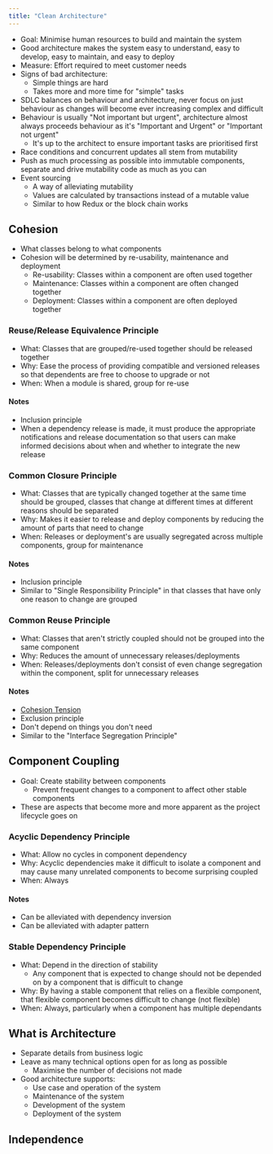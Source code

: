 ```yaml
---
title: "Clean Architecture"
---
```


- Goal: Minimise human resources to build and maintain the system
- Good architecture makes the system easy to understand, easy to develop, easy to maintain, and easy to deploy
- Measure: Effort required to meet customer needs
- Signs of bad architecture:
  - Simple things are hard
  - Takes more and more time for "simple" tasks
- SDLC balances on behaviour and architecture, never focus on just behaviour as changes will become ever increasing complex and difficult
- Behaviour is usually "Not important but urgent", architecture almost always proceeds behaviour as it's "Important and Urgent" or "Important not urgent"
  - It's up to the architect to ensure important tasks are prioritised first
- Race conditions and concurrent updates all stem from mutability
- Push as much processing as possible into immutable components, separate and drive mutability code as much as you can
- Event sourcing
  - A way of alleviating mutability
  - Values are calculated by transactions instead of a mutable value
  - Similar to how Redux or the block chain works

## Cohesion

- What classes belong to what components
- Cohesion will be determined by re-usability, maintenance and deployment
  - Re-usability: Classes within a component are often used together
  - Maintenance: Classes within a component are often changed together
  - Deployment: Classes within a component are often deployed together

### Reuse/Release Equivalence Principle

- What: Classes that are grouped/re-used together should be released together
- Why: Ease the process of providing compatible and versioned releases so that dependents are free to choose to upgrade or not
- When: When a module is shared, group for re-use

#### Notes

- Inclusion principle
- When a dependency release is made, it must produce the appropriate notifications and release documentation so that users can make informed decisions about when and whether to integrate the new release

### Common Closure Principle

- What: Classes that are typically changed together at the same time should be grouped, classes that change at different times at different reasons should be separated
- Why: Makes it easier to release and deploy components by reducing the amount of parts that need to change
- When: Releases or deployment's are usually segregated across multiple components, group for maintenance

#### Notes

- Inclusion principle
- Similar to "Single Responsibility Principle" in that classes that have only one reason to change are grouped

### Common Reuse Principle

- What: Classes that aren't strictly coupled should not be grouped into the same component
- Why: Reduces the amount of unnecessary releases/deployments
- When: Releases/deployments don't consist of even change segregation within the component, split for unnecessary releases

#### Notes

- [Cohesion Tension](cohesion-tension.png)
- Exclusion principle
- Don't depend on things you don't need
- Similar to the "Interface Segregation Principle"

## Component Coupling

- Goal: Create stability between components
  - Prevent frequent changes to a component to affect other stable components
- These are aspects that become more and more apparent as the project lifecycle goes on

### Acyclic Dependency Principle

- What: Allow no cycles in component dependency
- Why: Acyclic dependencies make it difficult to isolate a component and may cause many unrelated components to become surprising coupled
- When: Always

#### Notes

- Can be alleviated with dependency inversion
- Can be alleviated with adapter pattern

### Stable Dependency Principle

- What: Depend in the direction of stability
  - Any component that is expected to change should not be depended on by a component that is difficult to change
- Why: By having a stable component that relies on a flexible component, that flexible component becomes difficult to change (not flexible)
- When: Always, particularly when a component has multiple dependants


## What is Architecture

- Separate details from business logic
- Leave as many technical options open for as long as possible
  - Maximise the number of decisions not made
- Good architecture supports:
  - Use case and operation of the system
  - Maintenance of the system
  - Development of the system
  - Deployment of the system

## Independence
